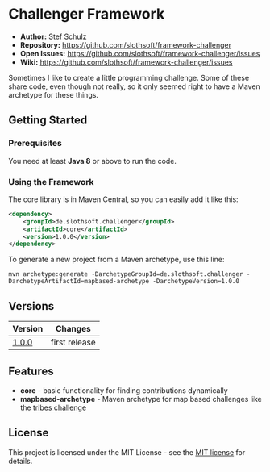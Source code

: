 # Challenger Framework

- **Author:** [Stef Schulz](mailto:s.schulz@slothsoft.de)
- **Repository:** <https://github.com/slothsoft/framework-challenger>
- **Open Issues:** <https://github.com/slothsoft/framework-challenger/issues>
- **Wiki:** <https://github.com/slothsoft/framework-challenger/issues>


Sometimes I like to create a little programming challenge. Some of these share code, even though not really, so it only seemed right to have a Maven archetype for these things.



## Getting Started

### Prerequisites

You need at least **Java 8** or above to run the code.


### Using the Framework

The core library is in Maven Central, so you can easily add it like this:

```xml
<dependency>
    <groupId>de.slothsoft.challenger</groupId>
    <artifactId>core</artifactId>
    <version>1.0.0</version>
</dependency>
```

To generate a new project from a Maven archetype, use this line:

```
mvn archetype:generate -DarchetypeGroupId=de.slothsoft.challenger -DarchetypeArtifactId=mapbased-archetype -DarchetypeVersion=1.0.0
```
   

##  Versions


| Version       | Changes       |
| ------------- | ------------- |
| [1.0.0](https://github.com/slothsoft/blaupause-challenge/milestone/1?closed=1) | first release|
   
   

## Features

- **core** - basic functionality for finding contributions dynamically
- **mapbased-archetype** - Maven archetype for map based challenges like the [tribes challenge](https://github.com/slothsoft/challenge-tribes)


## License

This project is licensed under the MIT License - see the [MIT license](https://opensource.org/licenses/MIT) for details.
